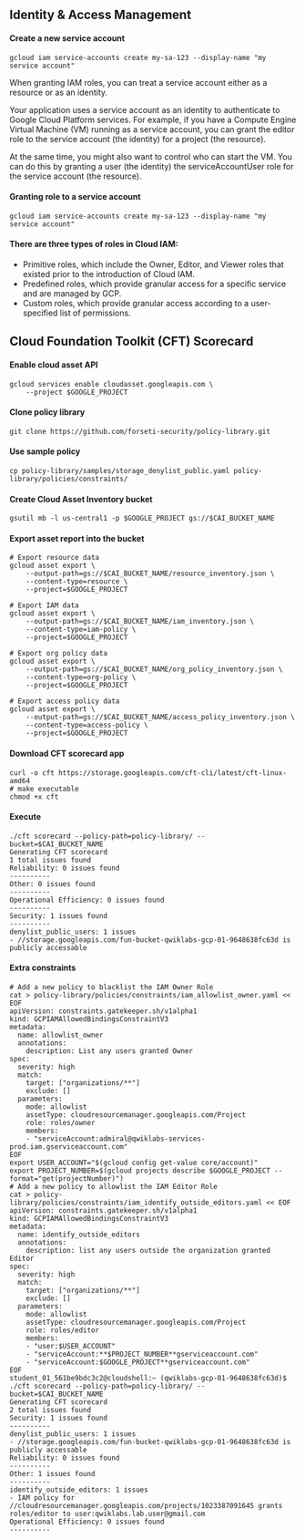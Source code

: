 ## Identity & Access Management

#### Create a new service account
```
gcloud iam service-accounts create my-sa-123 --display-name "my service account"
```

When granting IAM roles, you can treat a service account either as a resource or as an identity.

Your application uses a service account as an identity to authenticate to Google Cloud Platform services. For example, if you have a Compute Engine Virtual Machine (VM) running as a service account, you can grant the editor role to the service account (the identity) for a project (the resource).

At the same time, you might also want to control who can start the VM. You can do this by granting a user (the identity) the serviceAccountUser role for the service account (the resource).

#### Granting role to a service account
```
gcloud iam service-accounts create my-sa-123 --display-name "my service account"
```

#### There are three types of roles in Cloud IAM:

- Primitive roles, which include the Owner, Editor, and Viewer roles that existed prior to the introduction of Cloud IAM.
- Predefined roles, which provide granular access for a specific service and are managed by GCP.
- Custom roles, which provide granular access according to a user-specified list of permissions.

## Cloud Foundation Toolkit (CFT) Scorecard

#### Enable cloud asset API
```
gcloud services enable cloudasset.googleapis.com \
    --project $GOOGLE_PROJECT
```
#### Clone policy library
```
git clone https://github.com/forseti-security/policy-library.git
```

#### Use sample policy
```
cp policy-library/samples/storage_denylist_public.yaml policy-library/policies/constraints/
```

#### Create Cloud Asset Inventory bucket
```
gsutil mb -l us-central1 -p $GOOGLE_PROJECT gs://$CAI_BUCKET_NAME
```

#### Export asset report into the bucket
```
# Export resource data
gcloud asset export \
    --output-path=gs://$CAI_BUCKET_NAME/resource_inventory.json \
    --content-type=resource \
    --project=$GOOGLE_PROJECT

# Export IAM data
gcloud asset export \
    --output-path=gs://$CAI_BUCKET_NAME/iam_inventory.json \
    --content-type=iam-policy \
    --project=$GOOGLE_PROJECT

# Export org policy data
gcloud asset export \
    --output-path=gs://$CAI_BUCKET_NAME/org_policy_inventory.json \
    --content-type=org-policy \
    --project=$GOOGLE_PROJECT

# Export access policy data
gcloud asset export \
    --output-path=gs://$CAI_BUCKET_NAME/access_policy_inventory.json \
    --content-type=access-policy \
    --project=$GOOGLE_PROJECT
```

#### Download CFT scorecard app
```
curl -o cft https://storage.googleapis.com/cft-cli/latest/cft-linux-amd64
# make executable
chmod +x cft
```

#### Execute
```
./cft scorecard --policy-path=policy-library/ --bucket=$CAI_BUCKET_NAME
Generating CFT scorecard
1 total issues found
Reliability: 0 issues found
----------
Other: 0 issues found
----------
Operational Efficiency: 0 issues found
----------
Security: 1 issues found
----------
denylist_public_users: 1 issues
- //storage.googleapis.com/fun-bucket-qwiklabs-gcp-01-9648638fc63d is publicly accessable

```

#### Extra constraints
```
# Add a new policy to blacklist the IAM Owner Role
cat > policy-library/policies/constraints/iam_allowlist_owner.yaml << EOF
apiVersion: constraints.gatekeeper.sh/v1alpha1
kind: GCPIAMAllowedBindingsConstraintV3
metadata:
  name: allowlist_owner
  annotations:
    description: List any users granted Owner
spec:
  severity: high
  match:
    target: ["organizations/**"]
    exclude: []
  parameters:
    mode: allowlist
    assetType: cloudresourcemanager.googleapis.com/Project
    role: roles/owner
    members:
    - "serviceAccount:admiral@qwiklabs-services-prod.iam.gserviceaccount.com"
EOF
export USER_ACCOUNT="$(gcloud config get-value core/account)"
export PROJECT_NUMBER=$(gcloud projects describe $GOOGLE_PROJECT --format="get(projectNumber)")
# Add a new policy to allowlist the IAM Editor Role
cat > policy-library/policies/constraints/iam_identify_outside_editors.yaml << EOF
apiVersion: constraints.gatekeeper.sh/v1alpha1
kind: GCPIAMAllowedBindingsConstraintV3
metadata:
  name: identify_outside_editors
  annotations:
    description: list any users outside the organization granted Editor
spec:
  severity: high
  match:
    target: ["organizations/**"]
    exclude: []
  parameters:
    mode: allowlist
    assetType: cloudresourcemanager.googleapis.com/Project
    role: roles/editor
    members:
    - "user:$USER_ACCOUNT"
    - "serviceAccount:**$PROJECT_NUMBER**gserviceaccount.com"
    - "serviceAccount:$GOOGLE_PROJECT**gserviceaccount.com"
EOF
student_01_561be9bdc3c2@cloudshell:~ (qwiklabs-gcp-01-9648638fc63d)$ ./cft scorecard --policy-path=policy-library/ --bucket=$CAI_BUCKET_NAME
Generating CFT scorecard
2 total issues found
Security: 1 issues found
----------
denylist_public_users: 1 issues
- //storage.googleapis.com/fun-bucket-qwiklabs-gcp-01-9648638fc63d is publicly accessable
Reliability: 0 issues found
----------
Other: 1 issues found
----------
identify_outside_editors: 1 issues
- IAM policy for //cloudresourcemanager.googleapis.com/projects/1023387091645 grants roles/editor to user:qwiklabs.lab.user@gmail.com
Operational Efficiency: 0 issues found
----------
```
